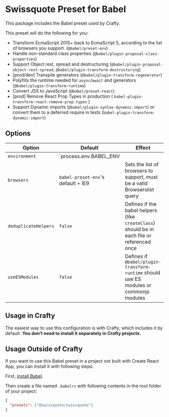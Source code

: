 # Swissquote Preset for Babel

This package includes the Babel preset used by Crafty.

This preset will do the following for you:

* Transform EcmaScript 2015+ back to EcmaScript 5, according to the list of
  browsers you support. (`@babel/preset-env`)
* Handle non-standard class properties
  (`@babel/plugin-proposal-class-properties`)
* Support Object rest, spread and destructuring (`@babel/plugin-proposal-object-rest-spread`, `@babel/plugin-transform-destructuring`)
* [prod/dev] Transpile generators (`@babel/plugin-transform-regenerator`)
* Polyfills the runtime needed for `async`/`await` and generators
  (`@babel/plugin-transform-runtime`)
* Convert JSX to JavaScript (`@babel/preset-react`)
* [prod] Remove React Prop Types in production ( `babel-plugin-transform-react-remove-prop-types` )
* Support Dynamic imports (`@babel/plugin-syntax-dynamic-import`) or convert them
  to a deferred require in tests (`babel-plugin-transform-dynamic-import`)

## Options

| Option               | Default                                         | Effect                                                                                      |
| -------------------- | ----------------------------------------------- | ------------------------------------------------------------------------------------------- |
| `environment`        | `process.env.BABEL_ENV || process.env.NODE_ENV` | Overrides the environment, must be one of `development`, `test` or `production`             |
| `browsers`           | `babel-preset-env`'s default + IE9              | Sets the list of browsers to support, must be a valid Browserslist query                    |
| `deduplicateHelpers` | `false`                                         | Defines if the babel helpers (like `createClass`) should be in each file or referenced once |
| `useESModules`       | `false`                                         | Defines if `@babel/plugin-transform-runtime` should use ES modules or commonjs modules      |

## Usage in Crafty

The easiest way to use this configuration is with Crafty, which includes it by
default. **You don’t need to install it separately in Crafty projects.**

## Usage Outside of Crafty

If you want to use this Babel preset in a project not built with Create React
App, you can install it with following steps.

First, [install Babel](https://babeljs.io/docs/setup/).

Then create a file named `.babelrc` with following contents in the root folder
of your project:

```json
{
  "presets": ["@swissquote/swissquote"]
}
```
